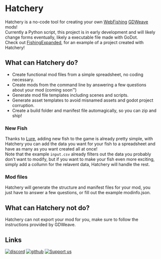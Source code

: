 # Hatchery  

Hatchery is a no-code tool for creating your own [WebFishing](https://webfishing.pro) [GDWeave](https://github.com/NotNite/GDWeave) mods!  
Currently a Python script, this project is in early development and will likely change forms eventually, likely a executable file made with GoDot.  
Check out [FishingExpanded](https://github.com/coolbot100s/FishingExpanded), for an example of a project created with Hatchery!

## What can Hatchery do?

- Create functional mod files from a simple spreadsheet, no coding necessary.
- Create mods from the command line by answering a few questions about your mod (coming soon™️)
- Generate mod file templates including scenes and scripts.  
- Generate asset templates to avoid misnamed assets and godot project corruption.  
- Create a build folder and manifest file automagically, so you can zip and ship!

### New Fish

Thanks to [Lure](https://github.com/Sulayre/WebfishingLure), adding new fish to the game is already pretty simple, with Hatchery you can add the data you want for your fish to a spreadsheet and have as many as you want created all at once!  
Note that the example `input.csv` already filters out the data you probably don't want to modify, but if you want to make your fish even more exciting, simply add a collumn for the relavent data, Hatchery will handle the rest.  

### Mod files

Hatchery will generate the structure and manifest files for your mod, you just have to answer a few questions, or fill out the example modinfo.json.  

## What can Hatchery not do?  

Hatchery can not export your mod for you, make sure to follow the instructions provided by GDWeave.  

## Links

[![discord](https://cdn.jsdelivr.net/npm/@intergrav/devins-badges@3/assets/cozy-minimal/social/discord-singular_vector.svg)](https://discord.gg/qxRVkGDjdJ) 
[![github](https://cdn.jsdelivr.net/npm/@intergrav/devins-badges@3/assets/cozy-minimal/available/github_vector.svg)](https://github.com/coolbot100s) 
[![Support us](https://cdn.jsdelivr.net/npm/@intergrav/devins-badges@3/assets/cozy-minimal/donate/generic-singular_vector.svg)](https://github.com/sponsors/coolbot100s)
